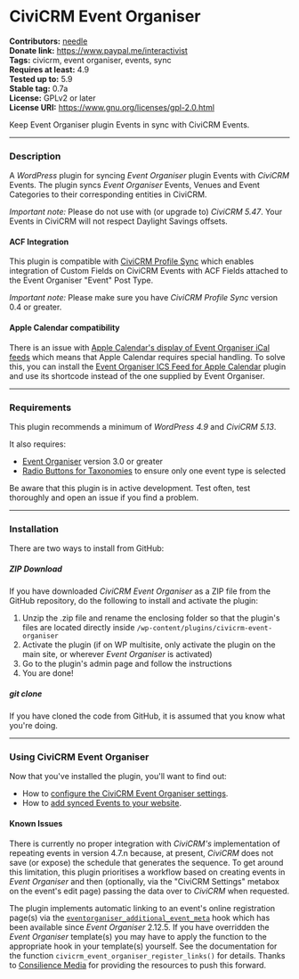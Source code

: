 # CiviCRM Event Organiser

**Contributors:** [needle](https://profiles.wordpress.org/needle/)<br/>
**Donate link:** https://www.paypal.me/interactivist<br/>
**Tags:** civicrm, event organiser, events, sync<br/>
**Requires at least:** 4.9<br/>
**Tested up to:** 5.9<br/>
**Stable tag:** 0.7a<br/>
**License:** GPLv2 or later<br/>
**License URI:** https://www.gnu.org/licenses/gpl-2.0.html

Keep Event Organiser plugin Events in sync with CiviCRM Events.

---

### Description

A *WordPress* plugin for syncing *Event Organiser* plugin Events with *CiviCRM* Events. The plugin syncs *Event Organiser* Events, Venues and Event Categories to their corresponding entities in CiviCRM.

*Important note:* Please do not use with (or upgrade to) *CiviCRM 5.47*. Your Events in CiviCRM will not respect Daylight Savings offsets.

#### ACF Integration

This plugin is compatible with [CiviCRM Profile Sync](https://wordpress.org/plugins/civicrm-wp-profile-sync/) which enables integration of Custom Fields on CiviCRM Events with ACF Fields attached to the Event Organiser "Event" Post Type.

*Important note:* Please make sure you have *CiviCRM Profile Sync* version 0.4 or greater.

#### Apple Calendar compatibility

There is an issue with [Apple Calendar's display of Event Organiser iCal feeds](https://github.com/stephenharris/Event-Organiser/issues/356) which means that Apple Calendar requires special handling. To solve this, you can install the [Event Organiser ICS Feed for Apple Calendar](https://github.com/christianwach/event-organiser-apple-cal) plugin and use its shortcode instead of the one supplied by Event Organiser.

---

### Requirements

This plugin recommends a minimum of *WordPress 4.9* and *CiviCRM 5.13*.

It also requires:

* [Event Organiser](https://wordpress.org/plugins/event-organiser/) version 3.0 or greater
* [Radio Buttons for Taxonomies](https://wordpress.org/plugins/radio-buttons-for-taxonomies/) to ensure only one event type is selected

Be aware that this plugin is in active development. Test often, test thoroughly and open an issue if you find a problem.

---

### Installation

There are two ways to install from GitHub:

##### ZIP Download

If you have downloaded *CiviCRM Event Organiser* as a ZIP file from the GitHub repository, do the following to install and activate the plugin:

1. Unzip the .zip file and rename the enclosing folder so that the plugin's files are located directly inside `/wp-content/plugins/civicrm-event-organiser`
2. Activate the plugin (if on WP multisite, only activate the plugin on the main site, or wherever *Event Organiser* is activated)
3. Go to the plugin's admin page and follow the instructions
4. You are done!

##### git clone

If you have cloned the code from GitHub, it is assumed that you know what you're doing.

---

### Using CiviCRM Event Organiser

Now that you've installed the plugin, you'll want to find out:

* How to [configure the CiviCRM Event Organiser settings](/docs/settings.md).
* How to [add synced Events to your website](/docs/events.md).

#### Known Issues

There is currently no proper integration with *CiviCRM's* implementation of repeating events in version 4.7.n because, at present, *CiviCRM* does not save (or expose) the schedule that generates the sequence. To get around this limitation, this plugin prioritises a workflow based on creating events in *Event Organiser* and then (optionally, via the "CiviCRM Settings" metabox on the event's edit page) passing the data over to *CiviCRM* when requested.

The plugin implements automatic linking to an event's online registration page(s) via the [`eventorganiser_additional_event_meta`](https://github.com/boonebgorges/Event-Organiser/commit/1c94d707741b12d5a8731fc39507aa80af805c4a) hook which has been available since *Event Organiser* 2.12.5. If you have overridden the *Event Organiser* template(s) you may have to apply the function to the appropriate hook in your template(s) yourself. See the documentation for the function `civicrm_event_organiser_register_links()` for details. Thanks to [Consilience Media](https://github.com/consilience/) for providing the resources to push this forward.
